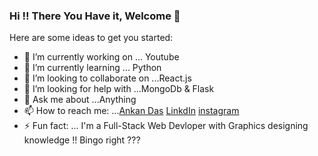 ### Hi !! There You Have it, Welcome 👋



Here are some ideas to get you started:

- 🔭 I’m currently working on ... Youtube
- 🌱 I’m currently learning ... Python
- 👯 I’m looking to collaborate on ...React.js
- 🤔 I’m looking for help with ...MongoDb & Flask
- 💬 Ask me about ...Anything
- 📫 How to reach me: ...[Ankan Das](https://www.cognitobyte.in/ankandas) [LinkdIn](www.linkedin.com/in/ankan98) [instagram](https://www.instagram.com/ankan_designer)
- ⚡ Fun fact: ... I'm a Full-Stack Web Devloper with Graphics designing knowledge !! Bingo right ???

